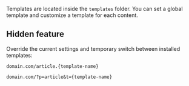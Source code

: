 Templates are located inside the `templates` folder. You can set a global template and customize a template for each content.


Hidden feature
--------------

Override the current settings and temporary switch between installed templates:

```
domain.com/article.{template-name}
```

```
domain.com/?p=article&t={template-name}
```